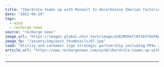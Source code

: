 ```yaml
---
title: "Iberdrola teams up with Renault to decarbonise Iberian factories"
date: "2021-04-29"
tags: 
  - wind
  - recharge news
source: "recharge news"
image_url: "https://images-global.nhst.tech/image/dzBJMXhkYlNtSEhTdnFBcUtwYTFmODNiWnBaTlJXemZpSUVSUGtoSll1OD0=/nhst/binary/17465309db284420925e76e21299c653"
image_fp: "/assets/img/post_thumbnails/87.jpg"
lead: "Utility and carmaker sign strategic partnership including PPAs and the implementation of heat electrification and energy efficiency systems at facilities in Spain and Portugal"
article_url: "https://www.rechargenews.com/wind/iberdrola-teams-up-with-renault-to-decarbonise-iberian-factories/2-1-1003412"
---
```


---
